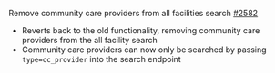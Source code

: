 Remove community care providers from all facilities search [#2582](https://github.com/department-of-veterans-affairs/vets-api/pull/2582)
- Reverts back to the old functionality, removing community care providers from the all facility search
- Community care providers can now only be searched by passing `type=cc_provider` into the search endpoint
